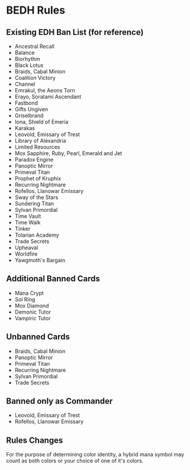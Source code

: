 # BEDH Rules
## Existing EDH Ban List (for reference)
- Ancestral Recall
- Balance
- Biorhythm
- Black Lotus
- Braids, Cabal Minion
- Coalition Victory
- Channel
- Emrakul, the Aeons Torn
- Erayo, Soratami Ascendant
- Fastbond
- Gifts Ungiven
- Griselbrand
- Iona, Shield of Emeria
- Karakas
- Leovold, Emissary of Trest
- Library of Alexandria
- Limited Resources
- Mox Sapphire, Ruby, Pearl, Emerald and Jet
- Paradox Engine
- Panoptic Mirror
- Primeval Titan
- Prophet of Kruphix
- Recurring Nightmare
- Rofellos, Llanowar Emissary
- Sway of the Stars
- Sundering Titan
- Sylvan Primordial
- Time Vault
- Time Walk
- Tinker
- Tolarian Academy
- Trade Secrets
- Upheaval
- Worldfire
- Yawgmoth's Bargain

## Additional Banned Cards
- Mana Crypt
- Sol Ring
- Mox Diamond
- Demonic Tutor
- Vampiric Tutor

## Unbanned Cards
- Braids, Cabal Minion
- Panoptic Mirror
- Primeval Titan
- Recurring Nightmare
- Sylvan Primordial
- Trade Secrets

## Banned only as Commander
- Leovold, Emissary of Trest
- Rofellos, Llanowar Emissary

## Rules Changes
For the purpose of determining color identity, a hybrid mana symbol may count as both colors or your choice of one of it's colors.
